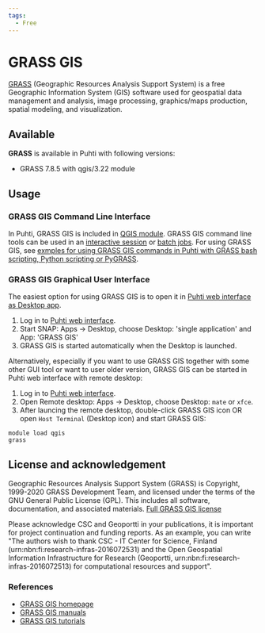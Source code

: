```yaml
---
tags:
  - Free
---
```


# GRASS GIS

[GRASS](https://grass.osgeo.org/) (Geographic Resources Analysis Support System) is a free Geographic Information System (GIS) software used for geospatial data management and analysis, image processing, graphics/maps production, spatial modeling, and visualization.

## Available

__GRASS__ is available in Puhti with following versions:

* GRASS 7.8.5 with qgis/3.22 module


## Usage

### GRASS GIS Command Line Interface 

In Puhti, GRASS GIS is included in [QGIS module](qgis.md). GRASS GIS command line tools can be used in an [interactive session](../computing/running/interactive-usage.md) or [batch jobs](../computing/running/getting-started.md). For using GRASS GIS, see [exmples for using GRASS GIS commands in Puhti with GRASS bash scripting, Python scripting or PyGRASS](https://github.com/csc-training/geocomputing/tree/master/grass).

### GRASS GIS Graphical User Interface

The easiest option for using GRASS GIS is to open it in [Puhti web interface as Desktop app](../computing/webinterface/desktop.md).

1. Log in to [Puhti web interface](https://puhti.csc.fi). 
2. Start SNAP: Apps -> Desktop, choose Desktop: 'single application' and App: 'GRASS GIS'
3. GRASS GIS is started automatically when the Desktop is launched. 

Alternatively, especially if you want to use GRASS GIS together with some other GUI tool or want to user older version, GRASS GIS can be started in Puhti web interface with remote desktop:

1. Log in to [Puhti web interface](https://puhti.csc.fi).
2. Open Remote desktop: Apps -> Desktop, choose Desktop: `mate` or `xfce`. 
3. After launcing the remote desktop, double-click GRASS GIS icon OR open `Host Terminal` (Desktop icon) and start GRASS GIS:

```
module load qgis
grass
```

## License and acknowledgement

Geographic Resources Analysis Support System (GRASS) is Copyright, 1999-2020 GRASS Development Team, and licensed under the terms of the GNU General Public License (GPL). This includes all software, documentation, and associated materials. [Full GRASS GIS license](https://grass.osgeo.org/about/license/)

Please acknowledge CSC and Geoportti in your publications, it is important for project continuation and funding reports.
As an example, you can write "The authors wish to thank CSC - IT Center for Science, Finland (urn:nbn:fi:research-infras-2016072531) and the Open Geospatial Information Infrastructure for Research (Geoportti, urn:nbn:fi:research-infras-2016072513) for computational resources and support".

### References

* [GRASS GIS homepage](https://grass.osgeo.org/)
* [GRASS GIS manuals](https://grass.osgeo.org/learn/manuals/)
* [GRASS GIS tutorials](https://grass.osgeo.org/learn/tutorials/)

